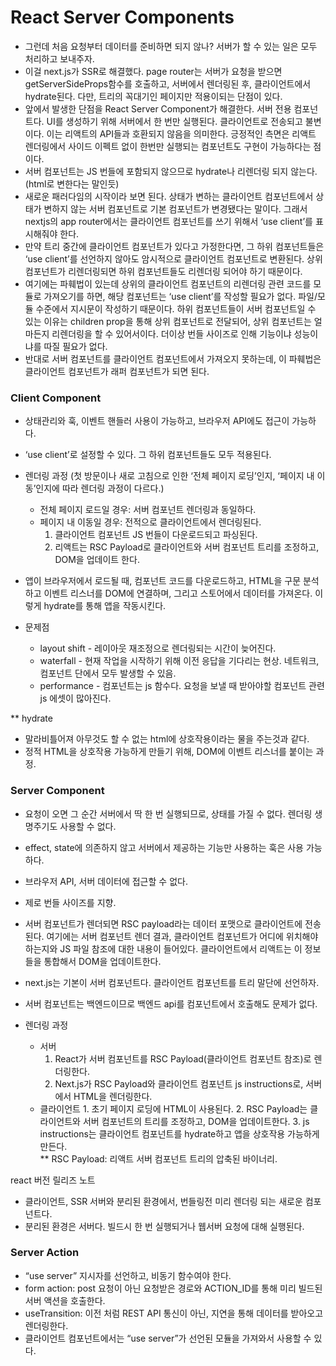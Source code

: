 # React Server Components

- 그런데 처음 요청부터 데이터를 준비하면 되지 않나? 서버가 할 수 있는 일은 모두 처리하고 보내주자.
- 이걸 next.js가 SSR로 해결했다. page router는 서버가 요청을 받으면 getServerSideProps함수를 호출하고, 서버에서 렌더링된 후, 클라이언트에서 hydrate된다. 다만, 트리의 꼭대기인 페이지만 적용이되는 단점이 있다.
- 앞에서 발생한 단점을 React Server Component가 해결한다. 서버 전용 컴포넌트다. UI를 생성하기 위해 서버에서 한 번만 실행된다. 클라이언트로 전송되고 불변이다. 이는 리액트의 API들과 호환되지 않음을 의미한다. 긍정적인 측면은 리액트 렌더링에서 사이드 이펙트 없이 한번만 실행되는 컴포넌트도 구현이 가능하다는 점이다.
- 서버 컴포넌트는 JS 번들에 포함되지 않으므로 hydrate나 리렌더링 되지 않는다.(html로 변한다는 말인듯)
- 새로운 패러다임의 시작이라 보면 된다. 상태가 변하는 클라이언트 컴포넌트에서 상태가 변하지 않는 서버 컴포넌트로 기본 컴포넌트가 변경됐다는 말이다. 그래서 nextjs의 app router에서는 클라이언트 컴포넌트를 쓰기 위해서 ‘use client’를 표시해줘야 한다.
- 만약 트리 중간에 클라이언트 컴포넌트가 있다고 가정한다면, 그 하위 컴포넌트들은 ‘use client’를 선언하지 않아도 암시적으로 클라이언트 컴포넌트로 변환된다. 상위 컴포넌트가 리렌더링되면 하위 컴포넌트들도 리렌더링 되어야 하기 때문이다.
- 여기에는 파훼법이 있는데 상위의 클라이언트 컴포넌트의 리렌더링 관련 코드를 모듈로 가져오기를 하면, 해당 컴포넌트는 ‘use client’를 작성할 필요가 없다. 파일/모듈 수준에서 지시문이 작성하기 때문이다. 하위 컴포넌트들이 서버 컴포넌트일 수 있는 이유는 children prop을 통해 상위 컴포넌트로 전달되어, 상위 컴포넌트는 얼마든지 리렌더링을 할 수 있어서이다. 더이상 번들 사이즈로 인해 기능이냐 성능이냐를 따질 필요가 없다.
- 반대로 서버 컴포넌트를 클라이언트 컴포넌트에서 가져오지 못하는데, 이 파훼법은 클라이언트 컴포넌트가 래퍼 컴포넌트가 되면 된다.

### Client Component

- 상태관리와 훅, 이벤트 핸들러 사용이 가능하고, 브라우저 API에도 접근이 가능하다.
- ‘use client’로 설정할 수 있다. 그 하위 컴포넌트들도 모두 적용된다.
- 렌더링 과정 (첫 방문이나 새로 고침으로 인한 ‘전체 페이지 로딩’인지, ‘페이지 내 이동’인지에 따라 렌더링 과정이 다르다.)

  - 전체 페이지 로드일 경우: 서버 컴포넌트 렌더링과 동일하다.
  - 페이지 내 이동일 경우: 전적으로 클라이언트에서 렌더링된다.
    1. 클라이언트 컴포넌트 JS 번들이 다운로드되고 파싱된다.
    2. 리액트는 RSC Payload로 클라이언트와 서버 컴포넌트 트리를 조정하고, DOM을 업데이트 한다.

- 앱이 브라우저에서 로드될 때, 컴포넌트 코드를 다운로드하고, HTML을 구문 분석하고 이벤트 리스너를 DOM에 연결하며, 그리고 스토어에서 데이터를 가져온다. 이렇게 hydrate를 통해 앱을 작동시킨다.
- 문제점
  - layout shift - 레이아웃 재조정으로 렌더링되는 시간이 늦어진다.
  - waterfall - 현재 작업을 시작하기 위해 이전 응답을 기다리는 현상. 네트워크, 컴포넌트 단에서 모두 발생할 수 있음.
  - performance - 컴포넌트는 js 함수다. 요청을 보낼 때 받아야할 컴포넌트 관련 js 에셋이 많아진다.

\*\* hydrate  
 - 말라비틀어져 아무것도 할 수 없는 html에 상호작용이라는 물을 주는것과 같다.  
 - 정적 HTML을 상호작용 가능하게 만들기 위해, DOM에 이벤트 리스너를 붙이는 과정.

### Server Component

- 요청이 오면 그 순간 서버에서 딱 한 번 실행되므로, 상태를 가질 수 없다. 렌더링 생명주기도 사용할 수 없다.
- effect, state에 의존하지 않고 서버에서 제공하는 기능만 사용하는 훅은 사용 가능하다.
- 브라우저 API, 서버 데이터에 접근할 수 없다.
- 제로 번들 사이즈를 지향.
- 서버 컴포넌트가 렌더되면 RSC payload라는 데이터 포맷으로 클라이언트에 전송된다. 여기에는 서버 컴포넌트 렌더 결과, 클라이언트 컴포넌트가 어디에 위치해야하는지와 JS 파일 참조에 대한 내용이 들어있다. 클라이언트에서 리액트는 이 정보들을 통합해서 DOM을 업데이트한다.

- next.js는 기본이 서버 컴포넌트다. 클라이언트 컴포넌트를 트리 말단에 선언하자.
- 서버 컴포넌트는 백엔드이므로 백엔드 api를 컴포넌트에서 호출해도 문제가 없다.
- 렌더링 과정
  - 서버
    1. React가 서버 컴포넌트를 RSC Payload(클라이언트 컴포넌트 참조)로 렌더링한다.
    2. Next.js가 RSC Payload와 클라이언트 컴포넌트 js instructions로, 서버에서 HTML을 렌더링한다.
  - 클라이언트 1. 초기 페이지 로딩에 HTML이 사용된다. 2. RSC Payload는 클라이언트와 서버 컴포넌트의 트리를 조정하고, DOM을 업데이트한다. 3. js instructions는 클라이언트 컴포넌트를 hydrate하고 앱을 상호작용 가능하게 만든다.  
    \*\* RSC Payload: 리액트 서버 컴포넌트 트리의 압축된 바이너리.

react 버전 릴리즈 노트

- 클라이언트, SSR 서버와 분리된 환경에서, 번들링전 미리 렌더링 되는 새로운 컴포넌트다.
- 분리된 환경은 서버다. 빌드시 한 번 실행되거나 웹서버 요청에 대해 실행된다.

### Server Action

- “use server” 지시자를 선언하고, 비동기 함수여야 한다.
- form action: post 요청이 아닌 요청받은 경로와 ACTION_ID를 통해 미리 빌드된 서버 액션을 호출한다.
- useTransition: 이전 처럼 REST API 통신이 아닌, 지연을 통해 데이터를 받아오고 렌더링한다.
- 클라이언트 컴포넌트에서는 “use server”가 선언된 모듈을 가져와서 사용할 수 있다.
